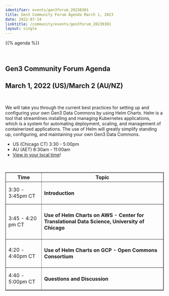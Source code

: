 ```yaml
---
identifier: events/gen3forum_20230301
title: Gen3 Community Forum Agenda March 1, 2023
date: 2022-07-14
linktitle: /community/events/gen3forum_20230301
layout: single
---
```


{{% agenda %}}

<br>

## Gen3 Community Forum Agenda
## March 1, 2022 (US)/March 2 (AU/NZ)

<br>

We will take you through the current best practices for setting up and configuring your own Gen3 Data Commons by using Helm Charts. Helm is a tool that streamlines installing and managing Kubernetes applications, which is a system for automating deployment, scaling, and management of containerized applications. The use of Helm will greatly simplify standing up, configuring, and maintaining your own Gen3 Data Commons.
<ul>
  <li> US (Chicago CT) 3:30 - 5:00pm </li>
  <li> AU (AET) 8:30am - 11:00am  </li>
  <li> <a href=https://www.timeanddate.com/worldclock/fixedtime.html?msg=Gen3+Community+Forum+%28virtual%29&iso=20221010T16&p1=64&ah=3>View in your local time</a>! </li>
</ul>

<br>



<table border=1 cellspacing="0" width="80%">
  <tr>
   <th> Time </th>
   <th> Topic </th>
  </tr>
  <tr>
     <td> 3:30 - 3:45pm CT  </td>
     <td> <h4> Introduction </h4> </td>
  </tr>
  <tr>
   <td> 3:45 - 4:20 pm CT  </td>
   <td> <h4>Use of Helm Charts on AWS - Center for Translational Data Science, University of Chicago</h4>
   </tr>
  <tr>
   <td> 4:20 - 4:40pm CT  </td> <td> <h4>Use of Helm Charts on GCP - Open Commons Consortium</h4>
  </tr>
  <tr>
      <td> 4:40 - 5:00pm CT </td>
      <td> <h4> Questions and Discussion </hr> </td>
  </tr>

</table>
